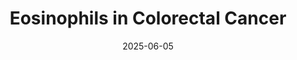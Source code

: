 ---
date: 2025-06-05
published: false
title: "Eosinophils in Colorectal Cancer"
description: "Deep learning-based quantification of eosinophils and lymphocytes shows complementary prognostic effects in colorectal cancer patients"
categories: Deep Learning, Computational Pathology
disciplines: Deep Learning, Nuclei Classification, Image Analysis
media: Document
ownership: University of Bern
client:
time_period: 2025
thumbnail: "/projects/crc-eos-lym-iel/thumbnail.png"

website:
  button_text: GitHub
  url: # Add your GitHub repository URL here

intro: |
  Brief introduction of your project here. This section should provide an overview
  of the project's goals, context, and significance. The intro appears at the top
  of the project page and should be engaging and informative.

content_layout:
  - section_layout: 1col-narrow
    images:
      - caption:
        description: 'Model overview or key visual'
        url: '/projects/crc-eos-lym-iel/figure1.png'
        width:
        height:

  - section_layout: text
    content: |
      Detailed description of your methodology, approach, and key findings.
      You can include multiple paragraphs and technical details here.

  - section_layout: 2col-narrow
    images:
      - caption:
        description: 'First comparison or result'
        url: '/projects/crc-eos-lym-iel/figure2.png'
        border: light
        width:
        height:
      - caption:
        description: 'Second comparison or result'
        url: '/projects/crc-eos-lym-iel/figure3.png'
        width:
        height:

  - section_layout: text
    content: |
      Discussion of results and their implications. You can include links to papers,
      additional resources, or related work here.

  - section_layout: 1col-narrow
    images:
      - caption:
        description: 'Final results or conclusion figure'
        url: '/projects/crc-eos-lym-iel/figure4.png'
        width:
        height:
--- 